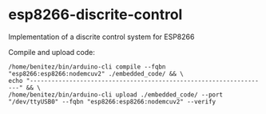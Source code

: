 # esp8266-discrite-control
Implementation of a discrite control system for ESP8266



Compile and upload code:
```
/home/benitez/bin/arduino-cli compile --fqbn "esp8266:esp8266:nodemcuv2" ./embedded_code/ && \
echo "-------------------------------------------------------------------" && \
/home/benitez/bin/arduino-cli upload ./embedded_code/ --port "/dev/ttyUSB0" --fqbn "esp8266:esp8266:nodemcuv2" --verify

```

